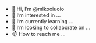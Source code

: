 - 👋 Hi, I’m @mlkooiuoio
- 👀 I’m interested in ...
- 🌱 I’m currently learning ...
- 💞️ I’m looking to collaborate on ...
- 📫 How to reach me ...

<!---
mlkooiuoio/mlkooiuoio is a ✨ special ✨ repository because its `README.md` (this file) appears on your GitHub profile.
You can click the Preview link to take a look at your changes.
--->
